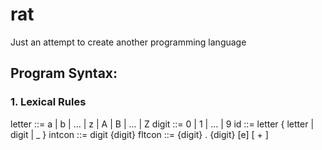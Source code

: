 rat
===

Just an attempt to create another programming language

Program Syntax:
---------------
### 1. Lexical Rules

letter ::= a | b | ... | z | A | B | ... | Z
digit  ::= 0 | 1 | ... | 9
id     ::= letter \{ letter | digit | _ \}
intcon ::= digit \{digit\}
fltcon ::= \{digit\} . \{digit\} \[e\] \[ + \]